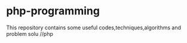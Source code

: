 # php-programming
This repository contains some useful codes,techniques,algorithms and problem solu
//php
<html>
 <head>
  <body>
  <?php
   echo"sample code";
   ?>
   </body>
   </head>
   </html>
